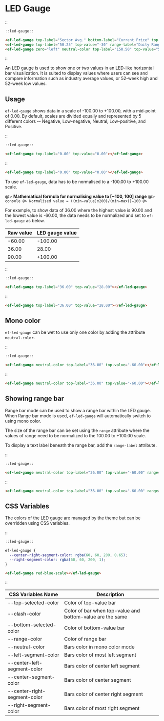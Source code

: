 <!--
type: page
title: LED Gauge
location: ./elements/led-gauge
layout: default
-->

# LED Gauge

::
```javascript
::led-gauge::
```
```html
<ef-led-gauge top-label="Sector Avg." bottom-label="Current Price" top-value="-75" bottom-value="75"></ef-led-gauge>
<ef-led-gauge top-label="50.25" top-value="-30" range-label="Daily Range" range="[-80, -30]"></ef-led-gauge>
<ef-led-gauge zero="left" neutral-color top-label="150.50" top-value="50"></ef-led-gauge>
```
::

An LED gauge is used to show one or two values in an LED-like horizontal bar visualization. It is suited to display values where users can see and compare information such as industry average values, or 52-week high and 52-week low values.

## Usage
`ef-led-gauge` shows data in a scale of -100.00 to +100.00, with a mid-point of 0.00. By default, scales are divided equally and represented by 5 different colors -- Negative, Low-negative, Neutral, Low-positive, and Positive.

::
```javascript
::led-gauge::
```
```html
<ef-led-gauge top-label="0.00" top-value="0.00"></ef-led-gauge>
```
::

```html
<ef-led-gauge top-label="0.00" top-value="0.00"></ef-led-gauge>
```

To use `ef-led-gauge`, data has to be normalised to a -100.00 to +100.00 scale.

@> **Mathematical formula for normalising value to [−100, 100] range**
@> ```console
@> Normalised value = ((min−value)x200)/(min−max))−100
@> ```

For example, to show data of 36.00 where the highest value is 90.00 and the lowest value is -60.00, the data needs to be normalized and set to `ef-led-gauge` as below.

| Raw value | LED gauge value |
| --------- | --------------- |
| -60.00    | -100.00         |
| 36.00     | 28.00           |
| 90.00     | +100.00         |

::
```javascript
::led-gauge::
```
```html
<ef-led-gauge top-label="36.00" top-value="28.00"></ef-led-gauge>
```
::

```html
<ef-led-gauge top-label="36.00" top-value="28.00"></ef-led-gauge>
```

## Mono color
`ef-led-gauge` can be wet to use only one color by adding the attribute `neutral-color`.

::
```javascript
::led-gauge::
```
```html
<ef-led-gauge neutral-color top-label="36.00" top-value="-60.00"></ef-led-gauge>
```
::

```html
<ef-led-gauge neutral-color top-label="36.00" top-value="-60.00"></ef-led-gauge>
```

## Showing range bar
Range bar mode can be used to show a range bar within the LED gauge. When Range bar mode is used, `ef-led-gauge` will automatically switch to using mono color.

The size of the range bar can be set using the `range` attribute where the values of range need to be normalized to the 100.00 to +100.00 scale.

To display a text label beneath the range bar, add the `range-label` attribute.

::
```javascript
::led-gauge::
```
```html
<ef-led-gauge neutral-color top-label="36.00" top-value="-60.00" range="[-70,-20]"></ef-led-gauge>
```
::

```html
<ef-led-gauge neutral-color top-label="36.00" top-value="-60.00" range="[-70,-20]"></ef-led-gauge>
```

## CSS Variables
The colors of the LED gauge are managed by the theme but can be overridden using CSS variables.

::
```javascript
::led-gauge::
```
```css
ef-led-gauge {
  --center-right-segment-color: rgba(60, 60, 200, 0.65);
  --right-segment-color: rgba(60, 60, 200, 1);
}
```
```html
<ef-led-gauge red-blue-scale></ef-led-gauge>
```
::

| CSS Variables Name           | Description                                               |
| ---------------------------- | --------------------------------------------------------- |
| --top-selected-color         | Color of top-value bar                                    |
| --clash-color                | Color of bar when top-value and bottom-value are the same |
| --bottom-selected-color      | Color of bottom-value bar                                 |
| --range-color                | Color of range bar                                        |
| --neutral-color              | Bars color in mono color mode                             |
| --left-segment-color         | Bars color of most left segment                           |
| --center-left-segment-color  | Bars color of center left segment                         |
| --center-segment-color       | Bars color of center segment                              |
| --center-right-segment-color | Bars color of center right segment                        |
| --right-segment-color        | Bars color of most right segment                          |

